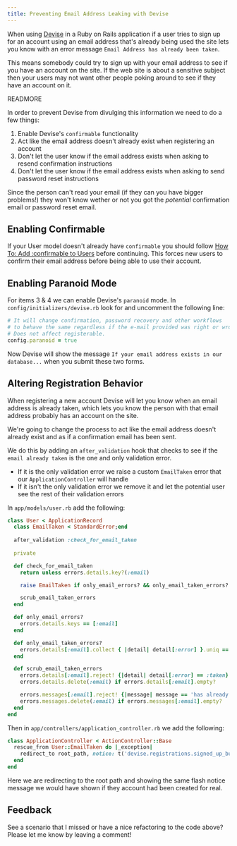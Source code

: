 ```yaml
---
title: Preventing Email Address Leaking with Devise
---
```


When using [Devise](https://github.com/plataformatec/devise) in a Ruby on Rails application if a user tries to sign up for an account using an email address that's already being used the site lets you know with an error message `Email Address has already been taken`.

This means somebody could try to sign up with your email address to see if you have an account on the site. If the web site is about a sensitive subject then your users may not want other people poking around to see if they have an account on it.

READMORE

In order to prevent Devise from divulging this information we need to do a few things:

1. Enable Devise's `confirmable` functionality
1. Act like the email address doesn't already exist when registering an account
1. Don't let the user know if the email address exists when asking to resend confirmation instructions
1. Don't let the user know if the email address exists when asking to send password reset instructions

Since the person can't read your email (if they can you have bigger problems!) they won't know wether or not you got the *potential* confirmation email or password reset email.

## Enabling Confirmable

If your User model doesn't already have `confirmable` you should follow [How To: Add :confirmable to Users](https://github.com/plataformatec/devise/wiki/How-To:-Add-:confirmable-to-Users) before continuing. This forces new users to confirm their email address before being able to use their account.

## Enabling Paranoid Mode

For items 3 & 4 we can enable Devise's `paranoid` mode. In `config/initializers/devise.rb` look for and uncomment the following line:

```ruby
# It will change confirmation, password recovery and other workflows
# to behave the same regardless if the e-mail provided was right or wrong.
# Does not affect registerable.
config.paranoid = true
```

Now Devise will show the message `If your email address exists in our database...` when you submit these two forms.

## Altering Registration Behavior

When registering a new account Devise will let you know when an email address is already taken, which lets you know the person with that email address probably has an account on the site.

We're going to change the process to act like the email address doesn't already exist and as if a confirmation email has been sent.

We do this by adding an `after_validation` hook that checks to see if the `email already taken` is the one and only validation error.

- If it is the only validation error we raise a custom `EmailTaken` error that our `ApplicationController` will handle
- If it isn't the only validation error we remove it and let the potential user see the rest of their validation errors

In `app/models/user.rb` add the following:

```ruby
class User < ApplicationRecord
  class EmailTaken < StandardError;end
  
  after_validation :check_for_email_taken
  
  private

  def check_for_email_taken
    return unless errors.details.key?(:email)

    raise EmailTaken if only_email_errors? && only_email_taken_errors?

    scrub_email_taken_errors
  end

  def only_email_errors?
    errors.details.keys == [:email]
  end

  def only_email_taken_errors?
    errors.details[:email].collect { |detail| detail[:error] }.uniq == [:taken]
  end

  def scrub_email_taken_errors
    errors.details[:email].reject! {|detail| detail[:error] == :taken}
    errors.details.delete(:email) if errors.details[:email].empty?

    errors.messages[:email].reject! {|message| message == 'has already been taken'}
    errors.messages.delete(:email) if errors.messages[:email].empty?
  end
end
```

Then in `app/controllers/application_controller.rb` we add the following:

```ruby
class ApplicationController < ActionController::Base
  rescue_from User::EmailTaken do |_exception|
    redirect_to root_path, notice: t('devise.registrations.signed_up_but_unconfirmed')
  end
end
```

Here we are redirecting to the root path and showing the same flash notice message we would have shown if they account had been created for real.

## Feedback

See a scenario that I missed or have a nice refactoring to the code above? Please let me know by leaving a comment!

